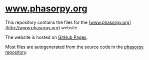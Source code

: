 # www.phasorpy.org

This repository contains the files for the
[www.phasorpy.org](http://www.phasorpy.org) website.

The website is hosted on [GitHub Pages](https://pages.github.com).

Most files are autogenerated from the source code in the
[phasorpy repository](https://github.com/phasorpy/phasorpy).
